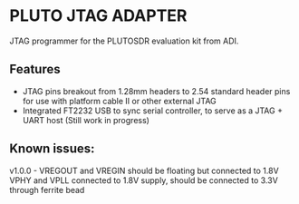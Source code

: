 # PLUTO JTAG ADAPTER

JTAG programmer for the PLUTOSDR evaluation kit from ADI.

## Features
- JTAG pins breakout from 1.28mm headers to 2.54 standard header pins for use with platform cable II or other external JTAG
- Integrated FT2232 USB to sync serial controller, to serve as a JTAG + UART host (Still work in progress)

## Known issues:
v1.0.0 - VREGOUT and VREGIN should be floating but connected to 1.8V
         VPHY and VPLL connected to 1.8V supply, should be connected to 3.3V through ferrite bead
